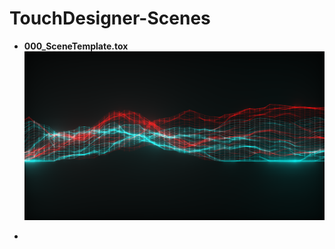 # TouchDesigner-Scenes

- **000_SceneTemplate.tox**  
  <img src="SceneCaptures\000_SceneTemplate.png" alt="000_SceneTemplate" width="640" />

- 
